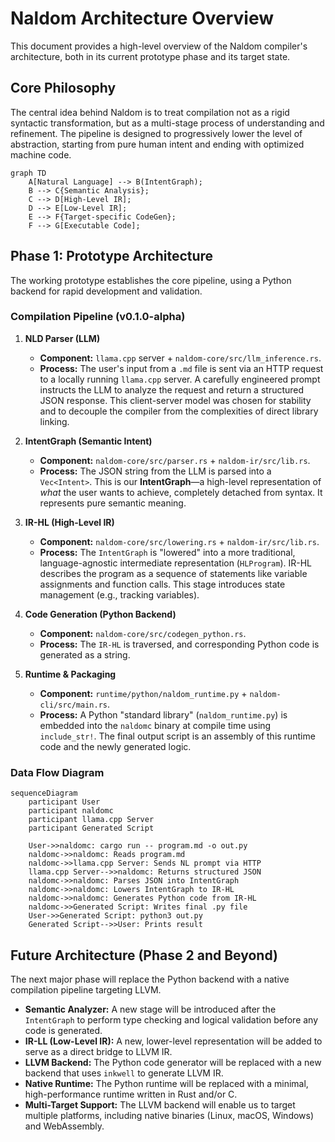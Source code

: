 # Naldom Architecture Overview

This document provides a high-level overview of the Naldom compiler's architecture, both in its current prototype phase and its target state.

## Core Philosophy

The central idea behind Naldom is to treat compilation not as a rigid syntactic transformation, but as a multi-stage process of understanding and refinement. The pipeline is designed to progressively lower the level of abstraction, starting from pure human intent and ending with optimized machine code.

```mermaid
graph TD
    A[Natural Language] --> B(IntentGraph);
    B --> C{Semantic Analysis};
    C --> D[High-Level IR];
    D --> E[Low-Level IR];
    E --> F{Target-specific CodeGen};
    F --> G[Executable Code];
```

## Phase 1: Prototype Architecture

The working prototype establishes the core pipeline, using a Python backend for rapid development and validation.

### Compilation Pipeline (v0.1.0-alpha)

1.  **NLD Parser (LLM)**
    *   **Component:** `llama.cpp` server + `naldom-core/src/llm_inference.rs`.
    *   **Process:** The user's input from a `.md` file is sent via an HTTP request to a locally running `llama.cpp` server. A carefully engineered prompt instructs the LLM to analyze the request and return a structured JSON response. This client-server model was chosen for stability and to decouple the compiler from the complexities of direct library linking.

2.  **IntentGraph (Semantic Intent)**
    *   **Component:** `naldom-core/src/parser.rs` + `naldom-ir/src/lib.rs`.
    *   **Process:** The JSON string from the LLM is parsed into a `Vec<Intent>`. This is our **IntentGraph**—a high-level representation of *what* the user wants to achieve, completely detached from syntax. It represents pure semantic meaning.

3.  **IR-HL (High-Level IR)**
    *   **Component:** `naldom-core/src/lowering.rs` + `naldom-ir/src/lib.rs`.
    *   **Process:** The `IntentGraph` is "lowered" into a more traditional, language-agnostic intermediate representation (`HLProgram`). IR-HL describes the program as a sequence of statements like variable assignments and function calls. This stage introduces state management (e.g., tracking variables).

4.  **Code Generation (Python Backend)**
    *   **Component:** `naldom-core/src/codegen_python.rs`.
    *   **Process:** The `IR-HL` is traversed, and corresponding Python code is generated as a string.

5.  **Runtime & Packaging**
    *   **Component:** `runtime/python/naldom_runtime.py` + `naldom-cli/src/main.rs`.
    *   **Process:** A Python "standard library" (`naldom_runtime.py`) is embedded into the `naldomc` binary at compile time using `include_str!`. The final output script is an assembly of this runtime code and the newly generated logic.

### Data Flow Diagram

```mermaid
sequenceDiagram
    participant User
    participant naldomc
    participant llama.cpp Server
    participant Generated Script

    User->>naldomc: cargo run -- program.md -o out.py
    naldomc->>naldomc: Reads program.md
    naldomc->>llama.cpp Server: Sends NL prompt via HTTP
    llama.cpp Server-->>naldomc: Returns structured JSON
    naldomc->>naldomc: Parses JSON into IntentGraph
    naldomc->>naldomc: Lowers IntentGraph to IR-HL
    naldomc->>naldomc: Generates Python code from IR-HL
    naldomc->>Generated Script: Writes final .py file
    User->>Generated Script: python3 out.py
    Generated Script-->>User: Prints result
```

## Future Architecture (Phase 2 and Beyond)

The next major phase will replace the Python backend with a native compilation pipeline targeting LLVM.

-   **Semantic Analyzer:** A new stage will be introduced after the `IntentGraph` to perform type checking and logical validation before any code is generated.
-   **IR-LL (Low-Level IR):** A new, lower-level representation will be added to serve as a direct bridge to LLVM IR.
-   **LLVM Backend:** The Python code generator will be replaced with a new backend that uses `inkwell` to generate LLVM IR.
-   **Native Runtime:** The Python runtime will be replaced with a minimal, high-performance runtime written in Rust and/or C.
-   **Multi-Target Support:** The LLVM backend will enable us to target multiple platforms, including native binaries (Linux, macOS, Windows) and WebAssembly.